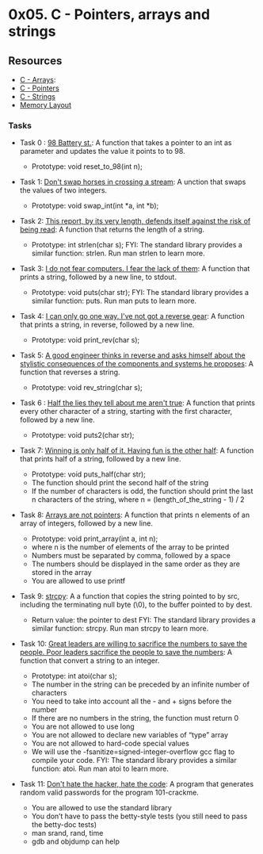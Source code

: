 # 0x05. C - Pointers, arrays and strings
## Resources
+ [C - Arrays](https://www.tutorialspoint.com/cprogramming/c_arrays.htm):
+ [C - Pointers](https://www.tutorialspoint.com/cprogramming/c_pointers.htm)
+ [C - Strings](https://www.tutorialspoint.com/cprogramming/c_strings.htm)
+ [Memory Layout](https://aticleworld.com/memory-layout-of-c-program/)

### Tasks
+ Task 0 : [98 Battery st.](https://github.com/Hiluhree/alx-low_level_programming/blob/master/0x05-pointers_arrays_strings/0-reset_to_98.c): A function that takes a pointer to an int as parameter and updates the value it points to to 98.</br>
	+ Prototype: void reset_to_98(int n);
+ Task 1: [Don't swap horses in crossing a stream](https://github.com/Hiluhree/alx-low_level_programming/blob/master/0x05-pointers_arrays_strings/1-swap.c): A unction that swaps the values of two integers.
	+ Prototype: void swap_int(int *a, int *b);
+ Task 2: [This report, by its very length, defends itself against the risk of being read](https://github.com/Hiluhree/alx-low_level_programming/blob/master/0x05-pointers_arrays_strings/2-strlen.c): A function that returns the length of a string.

	+ Prototype: int strlen(char s);
FYI: The standard library provides a similar function: strlen. Run man strlen to learn more.
+ Task 3: [I do not fear computers. I fear the lack of them](https://github.com/Hiluhree/alx-low_level_programming/blob/master/0x05-pointers_arrays_strings/3-puts.c): A function that prints a string, followed by a new line, to stdout.
	+ Prototype: void puts(char str);
FYI: The standard library provides a similar function: puts. Run man puts to learn more.
+ Task 4: [I can only go one way. I've not got a reverse gear](https://github.com/Hiluhree/alx-low_level_programming/blob/master/0x05-pointers_arrays_strings/4-print_rev.c): A function that prints a string, in reverse, followed by a new line.
	+ Prototype: void print_rev(char s);
+ Task 5: [A good engineer thinks in reverse and asks himself about the stylistic consequences of the components and systems he proposes](https://github.com/Hiluhree/alx-low_level_programming/blob/master/0x05-pointers_arrays_strings/5-rev_string.c): A function that reverses a string.
	+ Prototype: void rev_string(char s);
+ Task 6 : [Half the lies they tell about me aren't true](https://github.com/Hiluhree/alx-low_level_programming/blob/master/0x05-pointers_arrays_strings/6-puts2.c): A function that prints every other character of a string, starting with the first character, followed by a new line.
	+ Prototype: void puts2(char str);
+ Task 7: [Winning is only half of it. Having fun is the other half](https://github.com/Hiluhree/alx-low_level_programming/blob/master/0x05-pointers_arrays_strings/7-puts_half.c): A function that prints half of a string, followed by a new line.
	+ Prototype: void puts_half(char str);
	+ The function should print the second half of the string
	+ If the number of characters is odd, the function should print the last n characters of the string, where n = (length_of_the_string - 1) / 2
+ Task 8: [Arrays are not pointers](https://github.com/Hiluhree/alx-low_level_programming/blob/master/0x05-pointers_arrays_strings/8-print_array.c): A function that prints n elements of an array of integers, followed by a new line.
	+ Prototype: void print_array(int a, int n);
	+ where n is the number of elements of the array to be printed
	+ Numbers must be separated by comma, followed by a space
	+ The numbers should be displayed in the same order as they are stored in the array
	+ You are allowed to use printf
+ Task 9: [strcpy](https://github.com/Hiluhree/alx-low_level_programming/blob/master/0x05-pointers_arrays_strings/9-strcpy.c): A a function that copies the string pointed to by src, including the terminating null byte (\0), to the buffer pointed to by dest.
	+ Return value: the pointer to dest
FYI: The standard library provides a similar function: strcpy. Run man strcpy to learn more.
+ Task 10: [Great leaders are willing to sacrifice the numbers to save the people. Poor leaders sacrifice the people to save the numbers](https://github.com/Hiluhree/alx-low_level_programming/blob/master/0x05-pointers_arrays_strings/100-atoi.c): A function that convert a string to an integer.
	+ Prototype: int atoi(char s);
	+ The number in the string can be preceded by an infinite number of characters
	+ You need to take into account all the - and + signs before the number
	+ If there are no numbers in the string, the function must return 0
	+ You are not allowed to use long
	+ You are not allowed to declare new variables of “type” array
	+ You are not allowed to hard-code special values
	+ We will use the -fsanitize=signed-integer-overflow gcc flag to compile your code.
FYI: The standard library provides a similar function: atoi. Run man atoi to learn more.
+ Task 11: [Don't hate the hacker, hate the code](): A program that generates random valid passwords for the program 101-crackme.

	+ You are allowed to use the standard library
	+ You don’t have to pass the betty-style tests (you still need to pass the betty-doc tests)
	+ man srand, rand, time
	+ gdb and objdump can help
